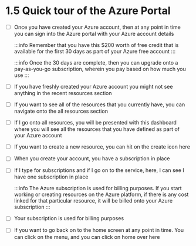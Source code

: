 # 1.5 Quick tour of the Azure Portal

- [ ] Once you have created your Azure account, then at any point in time you can sign into the Azure portal with your Azure account details <br/>

    :::info
        Remember that you have this $200 worth of free credit that is available for the first 30 days as part of your Azure free account
    :::

    :::info
        Once the 30 days are complete, then you can upgrade onto a pay-as-you-go subscription, wherein you pay based on how much you use
    :::

- [ ] If you have freshly created your Azure account you might not see anything in the recent resources section <br/>

- [ ] If you want to see all of the resources that you currently have, you can navigate onto the all resources section <br/>

- [ ] If I go onto all resources, you will be presented with this dashboard where you will see all the resources that you have defined as part of your Azure account <br/>

- [ ] If you want to create a new resource, you can hit on the create icon here <br/>

- [ ] When you create your account, you have a subscription in place <br/>

- [ ] If I type for subscriptions and if I go on to the service, here, I can see I have one subscription in place <br/>

    :::info
        The Azure subscription is used for billing purposes. If you start working or creating resources on the Azure platform, if there is any cost linked for that particular resource, it will be billed onto your Azure subscription
    :::

- [ ] Your subscription is used for billing purposes <br/>

- [ ] If you want to go back on to the home screen at any point in time. You can click on the menu, and you can click on home over here <br/>